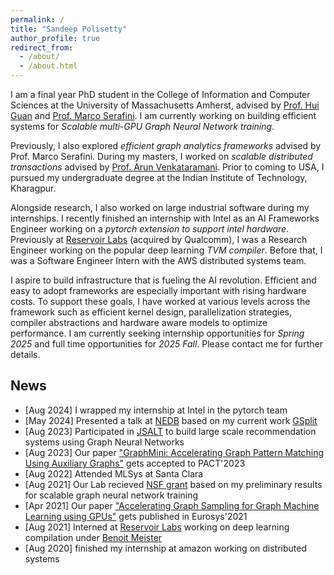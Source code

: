 ```yaml
---
permalink: /
title: "Sandeep Polisetty"
author_profile: true
redirect_from: 
  - /about/
  - /about.html
---
```


I am a final year PhD student in the College of Information and Computer Sciences at the University of Massachusetts Amherst, advised by [Prof. Hui Guan](https://guanh01.github.io/) and [Prof. Marco Serafini](https://marcoserafini.github.io/).  I am currently working on building efficient systems for *Scalable multi-GPU Graph Neural Network training*.


Previously, I also explored *efficient graph analytics frameworks* advised by Prof. Marco Serafini. During my masters, I worked on *scalable distributed transactions* advised by [Prof. Arun Venkataramani](https://marcoserafini.github.io/). 
Prior to coming to USA, I pursued my undergraduate degree at the Indian Institute of Technology, Kharagpur.

Alongside research, I also worked on large industrial software during my internships. I recently finished an internship with Intel as an AI Frameworks Engineer working on a *pytorch extension to support intel hardware*. Previously at [Reservoir Labs](https://www.hipeac.net/network/institutions/7229/reservoir-labs/) (acquired by Qualcomm), I was a Research Engineer working on the popular deep learning *TVM compiler*. Before that, I was a Software Engineer Intern with the AWS distributed systems team.

I aspire to build infrastructure that is fueling the AI revolution. Efficient and easy to adopt frameworks are especially important with rising hardware costs. 
To support these goals, I have worked at various levels across the framework such as efficient kernel design, parallelization strategies, compiler abstractions and hardware aware models to optimize performance.
I am currently seeking internship opportunities for  *Spring 2025* and full time opportunities for *2025 Fall*.
Please contact me for further details. 


News
-----

* [Aug 2024] I wrapped my internship at Intel in the pytorch team 
* [May 2024] Presented a talk at [NEDB](https://bu-disc.github.io/nedbday/2024/) based on my current work [GSplit](https://arxiv.org/abs/2303.13775)
* [Aug 2023] Participated in [JSALT](https://jsalt2023.univ-lemans.fr/en/better-together-text-context.html) to build large scale recommendation systems using Graph Neural Networks
* [Aug 2023] Our paper ["GraphMini: Accelerating Graph Pattern Matching Using Auxiliary Graphs"](https://arxiv.org/abs/2403.01050) gets accepted to PACT'2023 
* [Aug 2022] Attended MLSys at Santa Clara
* [Aug 2021] Our Lab recieved [NSF grant](https://www.nsf.gov/awardsearch/showAward?AWD_ID=2224054&HistoricalAwards=false) based on my preliminary results for scalable graph neural network training
* [Apr 2021] Our paper ["Accelerating Graph Sampling for Graph Machine Learning using GPUs"](https://arxiv.org/abs/2009.06693) gets published in Eurosys'2021
* [Aug 2021] Interned at [Reservoir Labs](https://www.hipeac.net/network/institutions/7229/reservoir-labs/) working on deep learning compilation under [Benoit Meister](https://scholar.google.com/citations?user=mZ0DysgAAAAJ&hl=en)
* [Aug 2020] finished my internship at amazon working on distributed systems
